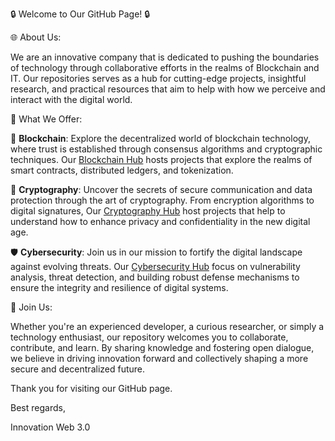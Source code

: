 🔒 Welcome to Our GitHub Page! 🔒

🌐 About Us:   

We are an innovative company that is dedicated to pushing the boundaries 
of technology through collaborative efforts in the realms of Blockchain and IT. Our repositories serves as a hub for cutting-edge 
projects, insightful research, and practical resources that aim to help with how we perceive and interact with the digital world.

🔗 What We Offer:

🔐 **Blockchain**:    Explore the decentralized world of blockchain technology, where trust is established through consensus algorithms and cryptographic techniques. Our [Blockchain Hub](https://github.com/Innovation-Web-3-0-Blockchain) hosts projects that explore the realms of smart contracts, distributed ledgers, and tokenization.

🔑 **Cryptography**:    Uncover the secrets of secure communication and data protection through the art of cryptography. From encryption algorithms to digital signatures, Our [Cryptography Hub](https://github.com/Innovation-Web-3-0-Cryptography) host projects that help to understand how to enhance privacy and confidentiality in the new digital age.

🛡️ **Cybersecurity**:    Join us in our mission to fortify the digital landscape against evolving threats. Our [Cybersecurity Hub](https://github.com/Innovation-Web-3-0-Cybersecurity) focus on vulnerability analysis, threat detection, and building robust defense mechanisms to ensure the integrity and resilience of digital systems.

🤝 Join Us:    

Whether you're an experienced developer, a curious researcher, or simply a technology enthusiast, our repository welcomes you to collaborate, contribute, and learn. By sharing knowledge and fostering open dialogue, we believe in driving innovation forward and collectively shaping a more secure and decentralized future.

Thank you for visiting our GitHub page.

Best regards,

Innovation Web 3.0 

